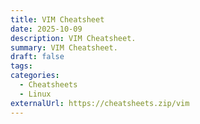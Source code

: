 ```yaml
---
title: VIM Cheatsheet
date: 2025-10-09
description: VIM Cheatsheet.
summary: VIM Cheatsheet.
draft: false
tags:
categories:
  - Cheatsheets
  - Linux
externalUrl: https://cheatsheets.zip/vim
---
```

